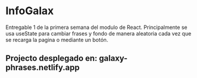 # InfoGalax
Entregable 1 de la primera semana del modulo de React.
Principalmente se usa useState para cambiar frases y fondo de manera aleatoria cada vez que se recarga la pagina o mediante un botón. 


<h2>Projecto desplegado en: <b>galaxy-phrases.netlify.app</b></h2>